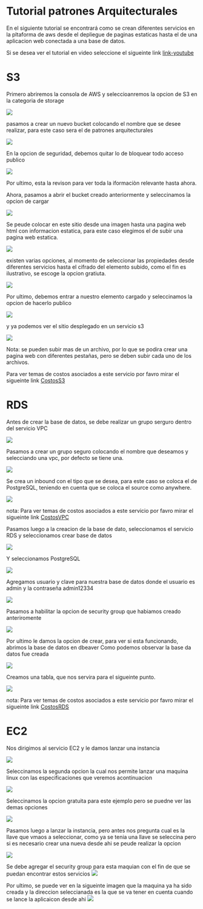 # Tutorial patrones Arquitecturales

En el siguiente tutorial se encontrará como se crean diferentes servicios en la pltaforma de aws 
desde el depliegue de paginas estaticas hasta el de una aplicacion web conectada a una base de datos.

Si se desea ver el tutorial en video seleccione el sigueinte link [link-youtube](https://youtu.be/aLk4z-pMtY8)

# S3
Primero abriremos la consola de AWS y seleccioanremos la opcion de S3 en la categoria de storage

![](img/s3/1.png)

pasamos a crear un nuevo bucket colocando el nombre que se desee realizar,  para este caso sera el de patrones arquitecturales


![](img/s3/2.png)

En la opcion de seguridad, debemos quitar lo de bloquear todo acceso publico

![](img/s3/3.png)

Por ultimo, esta la revison para ver toda la iformaciòn relevante hasta ahora.

Ahora, pasamos a abrir el bucket creado anteriormente y seleccinamos la opcion de cargar 

![](img/s3/4.png)

Se peude colocar en este sitio desde una imagen hasta una pagina web html con informacion estatica, para este caso elegimos el 
de subir una pagina web estatica.

![](img/s3/5.png)

existen varias opciones, al momento de seleccionar las propiedades desde diferentes servicios hasta el cifrado del elemento subido,
como el fin es ilustrativo, se escoge la opcion gratiuta.

![](img/s3/6.png)

Por ultimo, debemos entrar a nuestro elemento cargado y seleccinamos la opcion de hacerlo publico


![](img/s3/7.png)

y ya podemos ver el sitio desplegado en un servicio s3 

![](img/s3/8.png)

Nota: se pueden subir mas de un archivo, por lo que se podira crear una pagina web con diferentes pestañas, pero se deben subir cada uno de los archivos.

Para ver temas de costos asociados a este servicio por favro mirar el sigueinte link [CostosS3](https://aws.amazon.com/es/s3/pricing/)


# RDS

Antes de crear la base de datos, se debe realizar un grupo serguro dentro del servicio VPC

![](img/RDS/1.png)

Pasamos a crear un grupo seguro colocando el nombre que deseamos y selecciando una vpc, por defecto se tiene una.

![](img/RDS/2.png)

Se crea un inbound con el tipo que se desea, para este caso se coloca el de PostgreSQL, teniendo en cuenta que se coloca el source como anywhere.

![](img/RDS/3.png)

nota: Para ver temas de costos asociados a este servicio por favro mirar el sigueinte link [CostosVPC](https://aws.amazon.com/es/vpc/pricing/)

Pasamos luego a la creacion de la base de dato, seleccionamos el servicio RDS y seleccionamos crear base de datos

![](img/RDS/4.png)

Y seleccionamos PostgreSQL 

![](img/RDS/5.png)

Agregamos usuario y clave para nuestra base de datos donde el usuario es admin y la contraseña admin12334

![](img/RDS/6.png)

Pasamos a habilitar la opcion de security group que habiamos creado anteriromente

![](img/RDS/7.png)

Por ultimo le damos la opcion de crear, para ver si esta funcionando, abrimos la base de datos en  dbeaver
Como podemos observar la base da datos fue creada 

![](img/RDS/8.png)

Creamos una tabla, que nos servira para el sigueinte punto.

![](img/RDS/9.png)


nota: Para ver temas de costos asociados a este servicio por favro mirar el sigueinte link [CostosRDS](https://aws.amazon.com/es/rds/pricing/)

# EC2

Nos dirigimos al servicio EC2 y le damos lanzar una instancia

![](img/EC2/1.png)

Seleccinamos la segunda opcion la cual nos permite lanzar una maquina linux con las especificaciones que veremos acontinuacion

![](img/EC2/2.png)

Seleccinamos la opcion gratuita para este ejemplo pero se puedne ver las demas opciones

![](img/EC2/3.png)

Pasamos luego a lanzar la instancia, pero antes nos pregunta cual es la llave que vmaos a seleccionar, como ya se tenia una llave se seleccina pero si 
es necesario crear una nueva desde ahi se peude realizar la opcion

![](img/EC2/4.png)

Se debe agregar el security group para esta maquian con el fin de que se puedan encontrar estos servicios
![](img/EC2/5.png)

Por ultimo, se puede ver en la sigueinte imagen que la maquina ya ha sido creada y la direccion seleccianada es la que se va tener en cuenta cuando se lance la aplicaicon desde ahi 
![](img/EC2/6.png)






